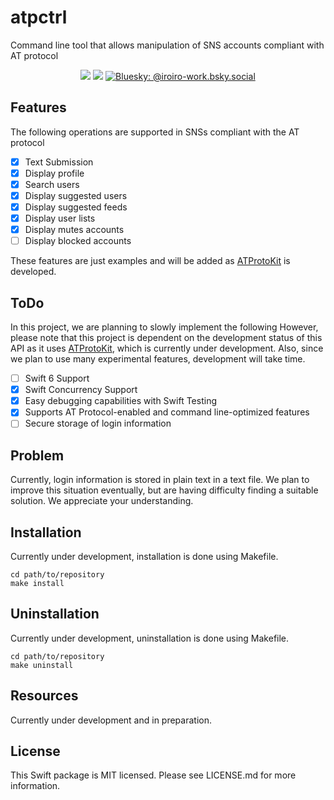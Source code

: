 # atpctrl

Command line tool that allows manipulation of SNS accounts compliant with AT protocol

 <p align="center">
<img src="https://img.shields.io/badge/macOS-13.0+-red.svg" />
<img src="https://img.shields.io/badge/Swift-5.10-DE5D43.svg" />
    <a href="https://bsky.app/profile/iroiro-work.bsky.social">
        <img src="https://img.shields.io/badge/Contact-@IroIro1234work-lightgrey.svg?style=flat" alt="Bluesky: 
@iroiro-work.bsky.social" />
    </a>
</p>

## Features
The following operations are supported in SNSs compliant with the AT protocol
- [x] Text Submission
- [x] Display profile
- [x] Search users
- [x] Display suggested users
- [x] Display suggested feeds
- [x] Display user lists
- [x] Display mutes accounts
- [ ] Display blocked accounts
  
These features are just examples and will be added as [ATProtoKit](https://github.com/MasterJ93/ATProtoKit) is developed.

## ToDo
In this project, we are planning to slowly implement the following
However, please note that this project is dependent on the development status of this API as it uses [ATProtoKit](https://github.com/MasterJ93/ATProtoKit), which is currently under development. Also, since we plan to use many experimental features, development will take time.
- [ ] Swift 6 Support
- [x] Swift Concurrency Support
- [x] Easy debugging capabilities with Swift Testing
- [x] Supports AT Protocol-enabled and command line-optimized features
- [ ] Secure storage of login information

## Problem
Currently, login information is stored in plain text in a text file. We plan to improve this situation eventually, but are having difficulty finding a suitable solution. We appreciate your understanding.

## Installation
Currently under development, installation is done using Makefile.
``` shell
cd path/to/repository
make install
```

## Uninstallation
Currently under development, uninstallation is done using Makefile.
``` shell
cd path/to/repository
make uninstall
```

## Resources
Currently under development and in preparation.

## License
This Swift package is MIT licensed. Please see LICENSE.md for more information.
